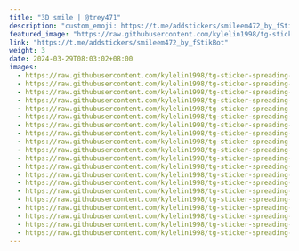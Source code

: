 ```yaml
---
title: "3D smile | @trey471"
description: "custom_emoji: https://t.me/addstickers/smileem472_by_fStikBot"
featured_image: "https://raw.githubusercontent.com/kylelin1998/tg-sticker-spreading-worldwide-images/main/img/fd3127c9-0122-4e6d-9997-d4c0f2e77a1e.jpg"
link: "https://t.me/addstickers/smileem472_by_fStikBot"
weight: 3
date: 2024-03-29T08:03:02+08:00
images:
  - https://raw.githubusercontent.com/kylelin1998/tg-sticker-spreading-worldwide-images/main/img/fd3127c9-0122-4e6d-9997-d4c0f2e77a1e.jpg
  - https://raw.githubusercontent.com/kylelin1998/tg-sticker-spreading-worldwide-images/main/img/af06952a-c1ae-4cc3-829d-5d25ada8e3b6.jpg
  - https://raw.githubusercontent.com/kylelin1998/tg-sticker-spreading-worldwide-images/main/img/b02680f3-b026-4373-a5a6-faa93b2d4a4e.jpg
  - https://raw.githubusercontent.com/kylelin1998/tg-sticker-spreading-worldwide-images/main/img/3475eb0f-f7b6-4bbc-bd03-3e3676807d7e.jpg
  - https://raw.githubusercontent.com/kylelin1998/tg-sticker-spreading-worldwide-images/main/img/e3968ba4-484c-4ae9-9fdf-70479771d54b.jpg
  - https://raw.githubusercontent.com/kylelin1998/tg-sticker-spreading-worldwide-images/main/img/330bf5c8-e948-48d3-a323-5968a7a06acf.jpg
  - https://raw.githubusercontent.com/kylelin1998/tg-sticker-spreading-worldwide-images/main/img/366f5d4e-c789-48a9-a34a-aec96b939870.jpg
  - https://raw.githubusercontent.com/kylelin1998/tg-sticker-spreading-worldwide-images/main/img/5761c5be-41c9-4e89-8fdd-1114dfb39d72.jpg
  - https://raw.githubusercontent.com/kylelin1998/tg-sticker-spreading-worldwide-images/main/img/f860723f-72b3-4416-a292-35a02106c933.jpg
  - https://raw.githubusercontent.com/kylelin1998/tg-sticker-spreading-worldwide-images/main/img/93264f93-d71c-4ea1-a94e-9a31de5dd7b9.jpg
  - https://raw.githubusercontent.com/kylelin1998/tg-sticker-spreading-worldwide-images/main/img/b574d19a-34e3-4425-af69-d7435adaa77b.jpg
  - https://raw.githubusercontent.com/kylelin1998/tg-sticker-spreading-worldwide-images/main/img/ae5b576d-5133-4197-86a4-52309e0588c9.jpg
  - https://raw.githubusercontent.com/kylelin1998/tg-sticker-spreading-worldwide-images/main/img/66292c5f-a882-4fdb-855c-6c536f47cfcc.jpg
  - https://raw.githubusercontent.com/kylelin1998/tg-sticker-spreading-worldwide-images/main/img/5b2e5118-2103-4e95-9d54-89b334f676fa.jpg
  - https://raw.githubusercontent.com/kylelin1998/tg-sticker-spreading-worldwide-images/main/img/30b5ae73-b13c-40fb-a5b3-e84a5d599c65.jpg
  - https://raw.githubusercontent.com/kylelin1998/tg-sticker-spreading-worldwide-images/main/img/8b42b1d7-34c3-4bdb-86fd-d2df2c477152.jpg
  - https://raw.githubusercontent.com/kylelin1998/tg-sticker-spreading-worldwide-images/main/img/57be5a72-3b4f-4cbb-bd8b-e83bd9e7bf9b.jpg
  - https://raw.githubusercontent.com/kylelin1998/tg-sticker-spreading-worldwide-images/main/img/31836347-0b65-41a5-a4f3-7c22f9d1322c.jpg
  - https://raw.githubusercontent.com/kylelin1998/tg-sticker-spreading-worldwide-images/main/img/96f8a810-de5f-44a1-b85f-1b479a2d82ba.jpg
  - https://raw.githubusercontent.com/kylelin1998/tg-sticker-spreading-worldwide-images/main/img/e3c2a38e-9803-4d2e-8c54-51002821b063.jpg
---
```

